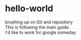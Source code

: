 # hello-world
brushing up on Git and repository<br>
This is following the main guide.<br>
I'd like to work for google someday
